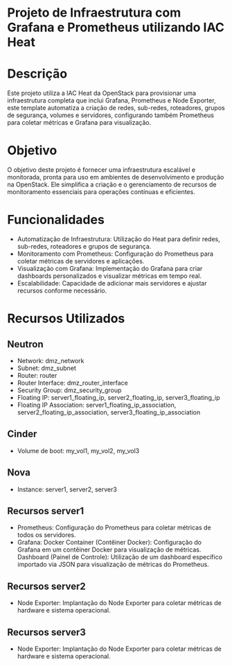 # Projeto de Infraestrutura com Grafana e Prometheus utilizando IAC Heat

# Descrição
Este projeto utiliza a IAC Heat da OpenStack para provisionar uma infraestrutura completa que inclui Grafana, Prometheus e Node Exporter, este template automatiza a criação de redes, sub-redes, roteadores, grupos de segurança, volumes e servidores, configurando também Prometheus para coletar métricas e Grafana para visualização.

# Objetivo
O objetivo deste projeto é fornecer uma infraestrutura escalável e monitorada, pronta para uso em ambientes de desenvolvimento e produção na OpenStack. Ele simplifica a criação e o gerenciamento de recursos de monitoramento essenciais para operações contínuas e eficientes.

# Funcionalidades
- Automatização de Infraestrutura: Utilização do Heat para definir redes, sub-redes, roteadores e grupos de segurança.
- Monitoramento com Prometheus: Configuração do Prometheus para coletar métricas de servidores e aplicações.
- Visualização com Grafana: Implementação do Grafana para criar dashboards personalizados e visualizar métricas em tempo real.
- Escalabilidade: Capacidade de adicionar mais servidores e ajustar recursos conforme necessário.

# Recursos Utilizados
## Neutron
- Network: dmz_network
- Subnet: dmz_subnet
- Router: router
- Router Interface: dmz_router_interface
- Security Group: dmz_security_group
- Floating IP: server1_floating_ip, server2_floating_ip, server3_floating_ip
- Floating IP Association: server1_floating_ip_association, server2_floating_ip_association, server3_floating_ip_association
## Cinder
- Volume de boot: my_vol1, my_vol2, my_vol3
## Nova
- Instance: server1, server2, server3
## Recursos server1
- Prometheus: Configuração do Prometheus para coletar métricas de todos os servidores.
- Grafana:
          Docker Container (Contêiner Docker): Configuração do Grafana em um contêiner Docker para visualização de métricas.
          Dashboard (Painel de Controle): Utilização de um dashboard específico importado via JSON para visualização de métricas do Prometheus.
## Recursos server2
- Node Exporter: Implantação do Node Exporter para coletar métricas de hardware e sistema operacional.
## Recursos server3
- Node Exporter: Implantação do Node Exporter para coletar métricas de hardware e sistema operacional.
